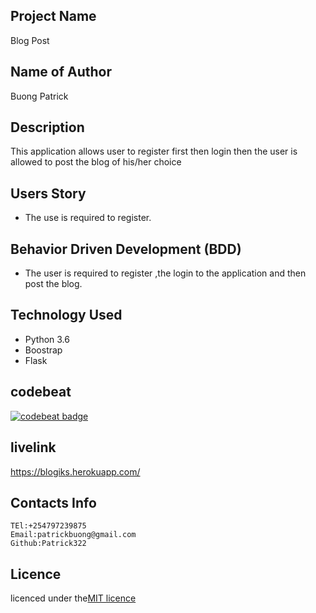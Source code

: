 ## Project Name
Blog Post

## Name of Author

Buong Patrick

## Description

This application allows user to register first then login then the user is allowed to post the blog of his/her choice

## Users Story
* The use is required to register.


## Behavior Driven Development (BDD)
* The user is required to register ,the login to the application and then post the blog.


## Technology Used
* Python 3.6
* Boostrap
* Flask

## codebeat

[![codebeat badge](https://codebeat.co/badges/faabe25f-bc1e-4ed8-9a46-6af6ceda3202)](https://codebeat.co/projects/github-com-patrick322-bloggpost-2-master)

## livelink

https://blogiks.herokuapp.com/

## Contacts Info

    TEl:+254797239875
    Email:patrickbuong@gmail.com
    Github:Patrick322

## Licence

licenced under the[MIT licence](LICENCED)